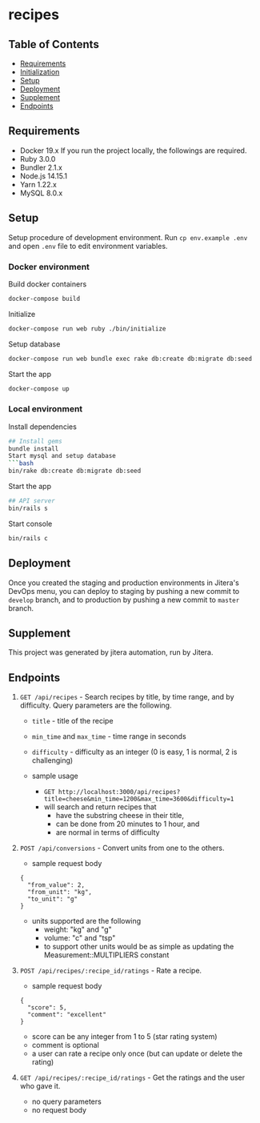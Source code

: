 # recipes

## Table of Contents

- [Requirements](##requirements)
- [Initialization](##initialization)
- [Setup](##setup)
- [Deployment](##deployment)
- [Supplement](##supplement)
- [Endpoints](##endpoints)

## Requirements

- Docker 19.x
  If you run the project locally, the followings are required.
- Ruby 3.0.0
- Bundler 2.1.x
- Node.js 14.15.1
- Yarn 1.22.x
- MySQL 8.0.x

## Setup

Setup procedure of development environment.
Run `cp env.example .env` and open `.env` file to edit environment variables.

### Docker environment

Build docker containers

```bash
docker-compose build
```

Initialize

```bash
docker-compose run web ruby ./bin/initialize
```

Setup database

```bash
docker-compose run web bundle exec rake db:create db:migrate db:seed
```

Start the app

```bash
docker-compose up
```

### Local environment

Install dependencies

````bash
## Install gems
bundle install
Start mysql and setup database
```bash
bin/rake db:create db:migrate db:seed
````

Start the app

```bash
## API server
bin/rails s
```

Start console

```bash
bin/rails c
```

## Deployment

Once you created the staging and production environments in Jitera's DevOps menu, you can deploy to staging by pushing a new commit to `develop` branch, and to production by pushing a new commit to `master` branch.

## Supplement

This project was generated by jitera automation, run by Jitera.

## Endpoints

1. `GET /api/recipes` - Search recipes by title, by time range, and by difficulty. Query parameters are the following.
    - `title` - title of the recipe
    - `min_time` and `max_time` - time range in seconds
    - `difficulty` - difficulty as an integer (0 is easy, 1 is normal, 2 is challenging)

    - sample usage
      - `GET http://localhost:3000/api/recipes?title=cheese&min_time=1200&max_time=3600&difficulty=1`
      - will search and return recipes that
        - have the substring cheese in their title,
        - can be done from 20 minutes to 1 hour, and
        - are normal in terms of difficulty

2. `POST /api/conversions` - Convert units from one to the others.
    - sample request body
    ```
    {
      "from_value": 2,
      "from_unit": "kg",
      "to_unit": "g"
    }
    ```
    - units supported are the following
      - weight: "kg" and "g"
      - volume: "c" and "tsp"
      - to support other units would be as simple as updating the Measurement::MULTIPLIERS constant

3. `POST /api/recipes/:recipe_id/ratings` - Rate a recipe.
    - sample request body
    ```
    {
      "score": 5,
      "comment": "excellent"
    }
    ```
    - score can be any integer from 1 to 5 (star rating system)
    - comment is optional
    - a user can rate a recipe only once (but can update or delete the rating)

4. `GET /api/recipes/:recipe_id/ratings` - Get the ratings and the user who gave it.
    - no query parameters
    - no request body
